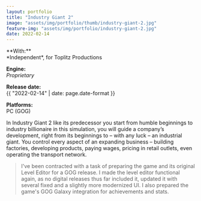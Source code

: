```yaml
---
layout: portfolio
title: "Industry Giant 2"
image: "assets/img/portfolio/thumb/industry-giant-2.jpg"
feature-img: "assets/img/portfolio/industry-giant-2.jpg"
date: 2022-02-14
---
```

<div class="portfolio-page-right" markdown="1">
**With:**<br>*Independent*, for Toplitz Productions

**Engine:**<br>*Proprietary*

**Release date:**<br>{{ "2022-02-14" | date: page.date-format }}

**Platforms:**<br>PC (GOG)
</div>
<div class="portfolio-page-left" markdown="1">
In Industry Giant 2 like its predecessor you start from humble beginnings to industry billionaire in this simulation, you will guide a company’s development,
right from its beginnings to – with any luck – an industrial giant. You control every aspect of an expanding business – building factories, developing products,
paying wages, pricing in retail outlets, even operating the transport network.

> I've been contracted with a task of preparing the game and its original Level Editor for a GOG release.
> I made the level editor functional again, as no digital releases thus far included it,
> updated it with several fixed and a slightly more modernized UI. I also prepared the game's GOG Galaxy integration for achievements and stats.
</div>